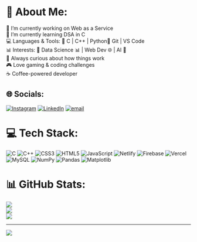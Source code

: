 # 💫 About Me:
🔭 I’m currently working on Web as a Service<br>🌱 I’m currently learning DSA in C<br>💻 Languages & Tools: 🔹 C | C++ | Python🔹 Git | VS Code<br>📊 Interests: 🔸 Data Science 📊 | Web Dev 🌐 | AI 🤖<br>🧠 Always curious about how things work<br>🎮 Love gaming & coding challenges<br>☕ Coffee-powered developer


## 🌐 Socials:
[![Instagram](https://img.shields.io/badge/Instagram-%23E4405F.svg?logo=Instagram&logoColor=white)](https://instagram.com/_jayantpatel_) [![LinkedIn](https://img.shields.io/badge/LinkedIn-%230077B5.svg?logo=linkedin&logoColor=white)](https://linkedin.com/in/jayantpatel06) [![email](https://img.shields.io/badge/Email-D14836?logo=gmail&logoColor=white)](mailto:patelj7177@gmail.com) 

# 💻 Tech Stack:
![C](https://img.shields.io/badge/c-%2300599C.svg?style=plastic&logo=c&logoColor=white) ![C++](https://img.shields.io/badge/c++-%2300599C.svg?style=plastic&logo=c%2B%2B&logoColor=white) ![CSS3](https://img.shields.io/badge/css3-%231572B6.svg?style=plastic&logo=css3&logoColor=white) ![HTML5](https://img.shields.io/badge/html5-%23E34F26.svg?style=plastic&logo=html5&logoColor=white) ![JavaScript](https://img.shields.io/badge/javascript-%23323330.svg?style=plastic&logo=javascript&logoColor=%23F7DF1E) ![Netlify](https://img.shields.io/badge/netlify-%23000000.svg?style=plastic&logo=netlify&logoColor=#00C7B7) ![Firebase](https://img.shields.io/badge/firebase-%23039BE5.svg?style=plastic&logo=firebase) ![Vercel](https://img.shields.io/badge/vercel-%23000000.svg?style=plastic&logo=vercel&logoColor=white) ![MySQL](https://img.shields.io/badge/mysql-4479A1.svg?style=plastic&logo=mysql&logoColor=white) ![NumPy](https://img.shields.io/badge/numpy-%23013243.svg?style=plastic&logo=numpy&logoColor=white) ![Pandas](https://img.shields.io/badge/pandas-%23150458.svg?style=plastic&logo=pandas&logoColor=white) ![Matplotlib](https://img.shields.io/badge/Matplotlib-%23ffffff.svg?style=plastic&logo=Matplotlib&logoColor=black)
# 📊 GitHub Stats:
![](https://github-readme-stats.vercel.app/api?username=jayantpatel06&theme=one_dark_pro&hide_border=false&include_all_commits=false&count_private=false)<br/>
![](https://nirzak-streak-stats.vercel.app/?user=jayantpatel06&theme=one_dark_pro&hide_border=false)<br/>
![](https://github-readme-stats.vercel.app/api/top-langs/?username=jayantpatel06&theme=one_dark_pro&hide_border=false&include_all_commits=false&count_private=false&layout=compact)

---
[![](https://visitcount.itsvg.in/api?id=jayantpatel06&icon=6&color=0)](https://visitcount.itsvg.in)

<!-- Proudly created with GPRM ( https://gprm.itsvg.in ) -->
